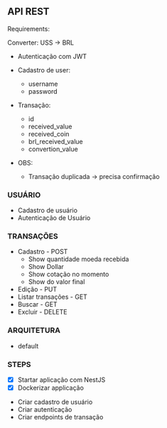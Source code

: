 ## API REST

Requirements:

Converter:
USS -> BRL

- Autenticação com JWT
- Cadastro de user:

  - username
  - password

- Transação:

  - id
  - received_value
  - received_coin
  - brl_received_value
  - convertion_value

- OBS:
  - Transação duplicada -> precisa confirmação

### USUÁRIO

- Cadastro de usuário
- Autenticação de Usuário

### TRANSAÇÕES

- Cadastro - POST
  - Show quantidade moeda recebida
  - Show Dollar
  - Show cotação no momento
  - Show do valor final
- Edição - PUT
- Listar transações - GET
- Buscar - GET
- Excluir - DELETE

### ARQUITETURA

- default

### STEPS

- [x] Startar aplicação com NestJS
- [x] Dockerizar applicação
- Criar cadastro de usuário
- Criar autenticação
- Criar endpoints de transação
